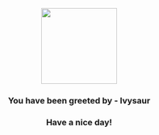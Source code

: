 <p align="center">
    <img src="https://raw.githubusercontent.com/PokeAPI/sprites/master/sprites/pokemon/2.png" width="150" height="150">
</p>
<h3 align="center">You have been greeted by - <b>Ivysaur</b></h3>
<h3 align="center">Have a nice day!</h3>
